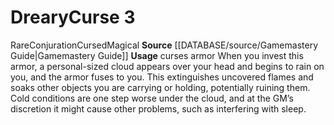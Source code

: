 ﻿---
element: null
id: '7'
level: '3'
name: Dreary
rarity: Rare
rus_type_level: null
saving_throw: null
school: Conjuration
source: '[[DATABASE/source/Gamemastery Guide|Gamemastery Guide]]'
trait:
- '[[DATABASE/trait/Conjuration|Conjuration]]'
- '[[DATABASE/trait/Cursed|Cursed]]'
- '[[DATABASE/trait/Magical|Magical]]'
- '[[DATABASE/trait/Rare|Rare]]'
type: Curse
usage: curses armor

---
# Dreary<span class="item-type">Curse 3</span>

<span class="trait-rare item-trait">Rare</span><span class="item-trait">Conjuration</span><span class="item-trait">Cursed</span><span class="item-trait">Magical</span>
**Source** [[DATABASE/source/Gamemastery Guide|Gamemastery Guide]]
**Usage** curses armor
When you invest this armor, a personal-sized cloud appears over your head and begins to rain on you, and the armor fuses to you. This extinguishes uncovered flames and soaks other objects you are carrying or holding, potentially ruining them. Cold conditions are one step worse under the cloud, and at the GM’s discretion it might cause other problems, such as interfering with sleep.